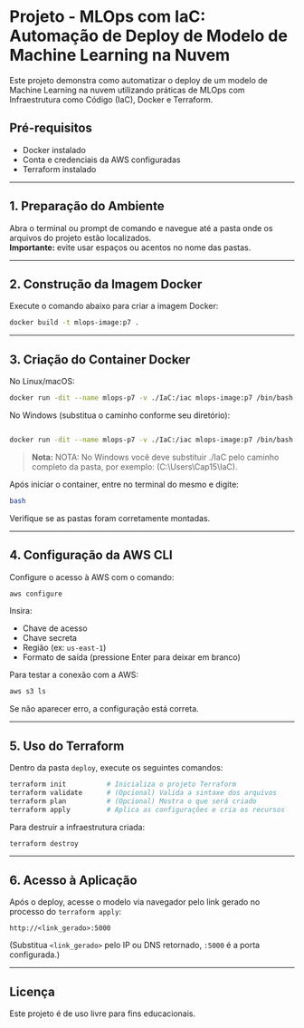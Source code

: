 # Projeto - MLOps com IaC: Automação de Deploy de Modelo de Machine Learning na Nuvem

Este projeto demonstra como automatizar o deploy de um modelo de Machine Learning na nuvem utilizando práticas de MLOps com Infraestrutura como Código (IaC), Docker e Terraform.

## Pré-requisitos

- Docker instalado
- Conta e credenciais da AWS configuradas
- Terraform instalado

---

## 1. Preparação do Ambiente

Abra o terminal ou prompt de comando e navegue até a pasta onde os arquivos do projeto estão localizados.  
**Importante:** evite usar espaços ou acentos no nome das pastas.

---

## 2. Construção da Imagem Docker

Execute o comando abaixo para criar a imagem Docker:

```bash
docker build -t mlops-image:p7 .
```

---

## 3. Criação do Container Docker

No Linux/macOS:

```bash
docker run -dit --name mlops-p7 -v ./IaC:/iac mlops-image:p7 /bin/bash
```

No Windows (substitua o caminho conforme seu diretório):

```bash

docker run -dit --name mlops-p7 -v ./IaC:/iac mlops-image:p7 /bin/bash
```

> **Nota:** NOTA: No Windows você deve substituir ./IaC pelo caminho completo da pasta, por exemplo: (C:\Users\Cap15\IaC).

Após iniciar o container, entre no terminal do mesmo e digite:

```bash
bash
```

Verifique se as pastas foram corretamente montadas.

---

## 4. Configuração da AWS CLI

Configure o acesso à AWS com o comando:

```bash
aws configure
```

Insira:

- Chave de acesso
- Chave secreta
- Região (ex: `us-east-1`)
- Formato de saída (pressione Enter para deixar em branco)

Para testar a conexão com a AWS:

```bash
aws s3 ls
```

Se não aparecer erro, a configuração está correta.

---

## 5. Uso do Terraform

Dentro da pasta `deploy`, execute os seguintes comandos:

```bash
terraform init          # Inicializa o projeto Terraform
terraform validate      # (Opcional) Valida a sintaxe dos arquivos
terraform plan          # (Opcional) Mostra o que será criado
terraform apply         # Aplica as configurações e cria os recursos
```

Para destruir a infraestrutura criada:

```bash
terraform destroy
```

---

## 6. Acesso à Aplicação

Após o deploy, acesse o modelo via navegador pelo link gerado no processo do `terraform apply`:

```
http://<link_gerado>:5000
```

(Substitua `<link_gerado>` pelo IP ou DNS retornado, `:5000` é a porta configurada.)

---

## Licença

Este projeto é de uso livre para fins educacionais.